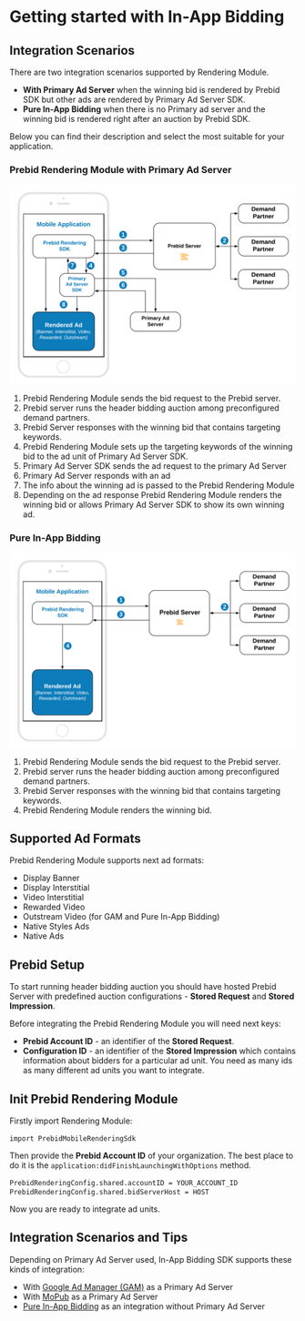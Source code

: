 # Getting started with In-App Bidding

## Integration Scenarios

There are two integration scenarios supported by Rendering Module.

- **With Primary Ad Server** when the winning bid is rendered by Prebid SDK but other ads are rendered by Primary Ad Server SDK.
- **Pure In-App Bidding** when there is no Primary ad server and the winning bid is rendered right after an auction by Prebid SDK.

Below you can find their description and select the most suitable for your application.

  
### Prebid Rendering Module with Primary Ad Server

<img src="res/Pure-In-App-Bidding-Overview-Prebid-with-Primary-Ad-Server.png" alt="Pipeline Screenshot" align="center">

1. Prebid Rendering Module sends the bid request to the Prebid server.
2. Prebid server runs the header bidding auction among preconfigured demand partners.
3. Prebid Server responses with the winning bid that contains targeting keywords.
4. Prebid Rendering Module sets up the targeting keywords of the winning bid to the ad unit of Primary Ad Server SDK.
5. Primary Ad Server SDK sends the ad request to the primary Ad Server
6. Primary Ad Server responds with an ad
7. The info about the winning ad is passed to the Prebid Rendering Module
8. Depending on the ad response Prebid Rendering Module renders the winning bid or allows Primary Ad Server SDK to show its own winning ad.

### Pure In-App Bidding

<img src="res/Prebid-In-App-Bidding-Overview-Pure-Prebid.png" alt="Pipeline Screenshot" align="center">

1. Prebid Rendering Module sends the bid request to the Prebid server.
2. Prebid server runs the header bidding auction among preconfigured demand partners.
3. Prebid Server responses with the winning bid that contains targeting keywords.
4. Prebid Rendering Module renders the winning bid.

## Supported Ad Formats

Prebid Rendering Module supports next ad formats:

 - Display Banner
 - Display Interstitial
 - Video Interstitial
 - Rewarded Video
 - Outstream Video (for GAM and Pure In-App Bidding)
 - Native Styles Ads
 - Native Ads

## Prebid Setup

To start running header bidding auction you should have hosted Prebid Server with predefined auction configurations - **Stored Request** and **Stored Impression**.

Before integrating the Prebid Rendering Module you will need next keys:

- **Prebid Account ID** - an identifier of the **Stored Request**.
- **Configuration ID** - an identifier of the **Stored Impression** which contains information about bidders for a particular ad unit. You need as many ids as many different ad units you want to integrate.

## Init Prebid Rendering Module

Firstly import Rendering Module:

```
import PrebidMobileRenderingSdk
```

Then provide the **Prebid Account ID** of your organization. The best place to do it is the `application:didFinishLaunchingWithOptions` method.
 
```
PrebidRenderingConfig.shared.accountID = YOUR_ACCOUNT_ID
PrebidRenderingConfig.shared.bidServerHost = HOST
```

Now you are ready to integrate ad units.


## Integration Scenarios and Tips

Depending on Primary Ad Server used, In-App Bidding SDK supports these kinds of integration:

- With [Google Ad Manager (GAM)](integration-gam/ios-in-app-bidding-gam-info.md) as a Primary Ad Server
- With [MoPub](integration-mopub/ios-in-app-bidding-mopub-info.md) as a Primary Ad Server
- [Pure In-App Bidding](integration-prebid/ios-in-app-bidding-pb-info.md) as an integration without Primary Ad Server
